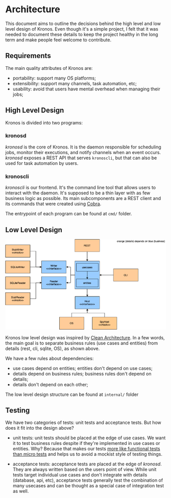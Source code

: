 # Architecture

This document aims to outline the decisions behind the high level and low level
design of Kronos. Even though it's a simple project, I felt that it was needed
to document these details to keep the project healthy in the long term and
make people feel welcome to contribute.

## Requirements

The main quality attributes of Kronos are:
- portability: support many OS platforms;
- extensibility: support many channels, task automation, etc;
- usability: avoid that users have mental overhead when managing their jobs;

## High Level Design

Kronos is divided into two programs:

### kronosd

*kronosd* is the core of Kronos. It is the daemon responsible for
scheduling jobs, monitor their executions, and notify channels when an event occurs.
*kronosd* exposes a REST API that serves `kronoscli`, but that can also
be used for task automation by users.

### kronoscli
*kronoscli* is our frontend. It's the command line tool that allows users to 
interact with the daemon. It's supposed to be a thin layer with as few business
logic as possible. Its main subcomponents are a REST client and its commands that
were created using [Cobra](https://github.com/spf13/cobra).

The entrypoint of each program can be found at `cmd/` folder.

## Low Level Design

![clean architecture](docs/clean_architecture-kronos.png)

Kronos low level design was inspired by [Clean Architecture]().
In a few words, the main goal is to separate business rules (use cases and entities)
from details (rest, cli, sqlite, OS), as shown above.

We have a few rules about dependencies:
- use cases depend on entities; entities don't depend on use cases;
- details depend on business rules; business rules don't depend on details;
- details don't depend on each other;

The low level design structure can be found at `internal/` folder

## Testing

We have two categories of tests: unit tests and acceptance tests. 
But how does it fit into the design above?

- unit tests: unit tests should be placed at the edge of use cases. We want it
to test business rules despite if they're implemented in use cases or entities.
Why?
Because that makes our tests [more like functional tests than micro tests](https://blog.cleancoder.com/uncle-bob/2017/05/05/TestDefinitions.html)
and helps us to avoid a mockist style of testing things.

- acceptance tests: acceptance tests are placed at the edge of *kronosd*.
They are always written based on the users point of view. 
While unit tests target individual use cases and don't integrate with details (database, api, etc), 
acceptance tests generally test the combination of many usecases and can be thought as a special
case of integration test as well.


